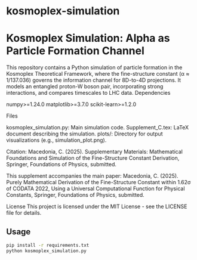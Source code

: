 # kosmoplex-simulation
# Kosmoplex Simulation: Alpha as Particle Formation Channel

This repository contains a Python simulation of particle formation in the Kosmoplex Theoretical Framework, where the fine-structure constant (α ≈ 1/137.036) governs the information channel for 8D-to-4D projections. It models an entangled proton-W boson pair, incorporating strong interactions, and compares timescales to LHC data.
Dependencies

numpy>=1.24.0
matplotlib>=3.7.0
scikit-learn>=1.2.0

Files

kosmoplex_simulation.py: Main simulation code.
Supplement_C.tex: LaTeX document describing the simulation.
plots/: Directory for output visualizations (e.g., simulation_plot.png).

Citation:
Macedonia, C. (2025). Supplementary Materials: Mathematical Foundations and Simulation of the Fine-Structure
Constant Derivation, Springer, Foundations of Physics, submitted.

This supplement accompanies the main paper:
Macedonia, C. (2025).  Purely Mathematical Derivation of the
Fine-Structure Constant within 1.62σ of CODATA 2022, Using a Universal Computational Function
for Physical Constants, Springer, Foundations of Physics, submitted. 

License
This project is licensed under the MIT License - see the LICENSE file for details.

## Usage
```bash
pip install -r requirements.txt
python kosmoplex_simulation.py
